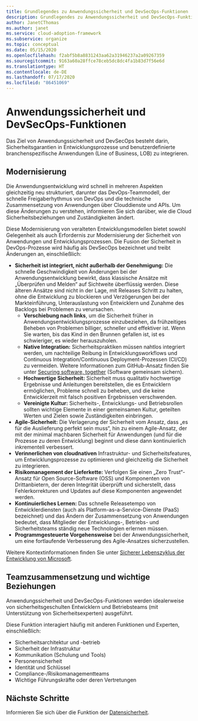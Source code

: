 ```yaml
---
title: Grundlegendes zu Anwendungssicherheit und DevSecOps-Funktionen
description: Grundlegendes zu Anwendungssicherheit und DevSecOps-Funktionen.
author: JanetCThomas
ms.author: janet
ms.service: cloud-adoption-framework
ms.subservice: organize
ms.topic: conceptual
ms.date: 05/15/2020
ms.openlocfilehash: f2abf5b8a8831243aa62a31946237a2a09267359
ms.sourcegitcommit: 9163a60a28ffce78ceb5dc8dc4fa1b83d7f56e6d
ms.translationtype: HT
ms.contentlocale: de-DE
ms.lasthandoff: 07/17/2020
ms.locfileid: "86451069"
---
```

# <a name="application-security-and-devsecops-functions"></a>Anwendungssicherheit und DevSecOps-Funktionen

Das Ziel von Anwendungssicherheit und DevSecOps besteht darin, Sicherheitsgarantien in Entwicklungsprozesse und benutzerdefinierte branchenspezifische Anwendungen (Line of Business, LOB) zu integrieren.

## <a name="modernization"></a>Modernisierung

Die Anwendungsentwicklung wird schnell in mehreren Aspekten gleichzeitig neu strukturiert, darunter das DevOps-Teammodell, der schnelle Freigaberhythmus von DevOps und die technische Zusammensetzung von Anwendungen über Clouddienste und APIs. Um diese Änderungen zu verstehen, informieren Sie sich darüber, wie die Cloud Sicherheitsbeziehungen und Zuständigkeiten ändert.

Diese Modernisierung von veralteten Entwicklungsmodellen bietet sowohl Gelegenheit als auch Erfordernis zur Modernisierung der Sicherheit von Anwendungen und Entwicklungsprozessen. Die Fusion der Sicherheit in DevOps-Prozesse wird häufig als DevSecOps bezeichnet und treibt Änderungen an, einschließlich:

<!-- TODO: Link needed below? -->

- **Sicherheit ist integriert, nicht außerhalb der Genehmigung:** Die schnelle Geschwindigkeit von Änderungen bei der Anwendungsentwicklung bewirkt, dass klassische Ansätze mit „Überprüfen und Melden“ auf Sichtweite überflüssig werden. Diese älteren Ansätze sind nicht in der Lage, mit Releases Schritt zu halten, ohne die Entwicklung zu blockieren und Verzögerungen bei der Markteinführung, Unterauslastung von Entwicklern und Zunahme des Backlogs bei Problemen zu verursachen.
  - **Verschiebung nach links**, um die Sicherheit früher in Anwendungsentwicklungsprozesse einzubeziehen, da frühzeitiges Beheben von Problemen billiger, schneller und effektiver ist. Wenn Sie warten, bis das Kind in den Brunnen gefallen ist, ist es schwieriger, es wieder herauszuholen.
  - **Native Integration:** Sicherheitspraktiken müssen nahtlos integriert werden, um nachteilige Reibung in Entwicklungsworkflows und Continuous Integration/Continuous Deployment-Prozessen (CI/CD) zu vermeiden. Weitere Informationen zum GitHub-Ansatz finden Sie unter [Securing software, together](https://github.blog/2019-09-18-securing-software-together) (Software gemeinsam sichern).
  - **Hochwertige Sicherheit:** Sicherheit muss qualitativ hochwertige Ergebnisse und Anleitungen bereitstellen, die es Entwicklern ermöglichen, Probleme schnell zu beheben, und die keine Entwicklerzeit mit falsch positiven Ergebnissen verschwenden.
  - **Vereinigte Kultur:** Sicherheits-, Entwicklungs- und Betriebsrollen sollten wichtige Elemente in einer gemeinsamen Kultur, geteilten Werten und Zielen sowie Zuständigkeiten einbringen.
- **Agile-Sicherheit:** Die Verlagerung der Sicherheit vom Ansatz, dass „es für die Auslieferung perfekt sein muss“, hin zu einem Agile-Ansatz, der mit der minimal machbaren Sicherheit für Anwendungen (und für die Prozesse zu deren Entwicklung) beginnt und diese dann kontinuierlich inkrementell verbessert.
- **Verinnerlichen von cloudnativen** Infrastruktur- und Sicherheitsfeatures, um Entwicklungsprozesse zu optimieren und gleichzeitig die Sicherheit zu integrieren.
- **Risikomanagement der Lieferkette:** Verfolgen Sie einen „Zero Trust“-Ansatz für Open Source-Software (OSS) und Komponenten von Drittanbietern, der deren Integrität überprüft und sicherstellt, dass Fehlerkorrekturen und Updates auf diese Komponenten angewendet werden.
- **Kontinuierliches Lernen:** Das schnelle Releasetempo von Entwicklerdiensten (auch als Platform-as-a-Service-Dienste (PaaS) bezeichnet) und das Ändern der Zusammensetzung von Anwendungen bedeutet, dass Mitglieder der Entwicklungs-, Betriebs- und Sicherheitsteams ständig neue Technologien erlernen müssen.
- **Programmgesteuerte Vorgehensweise** bei der Anwendungssicherheit, um eine fortlaufende Verbesserung des Agile-Ansatzes sicherzustellen.

Weitere Kontextinformationen finden Sie unter [Sicherer Lebenszyklus der Entwicklung von Microsoft](https://www.microsoft.com/sdl).

## <a name="team-composition-and-key-relationships"></a>Teamzusammensetzung und wichtige Beziehungen

Anwendungssicherheit und DevSecOps-Funktionen werden idealerweise von sicherheitsgeschulten Entwicklern und Betriebsteams (mit Unterstützung von Sicherheitsexperten) ausgeführt.

Diese Funktion interagiert häufig mit anderen Funktionen und Experten, einschließlich:

- Sicherheitsarchitektur und -betrieb
- Sicherheit der Infrastruktur
- Kommunikation (Schulung und Tools)
- Personensicherheit
- Identität und Schlüssel
- Compliance-/Risikomanagementteams
- Wichtige Führungskräfte oder deren Vertretungen

## <a name="next-steps"></a>Nächste Schritte

Informieren Sie sich über die Funktion der [Datensicherheit](./cloud-security-data-security.md).
